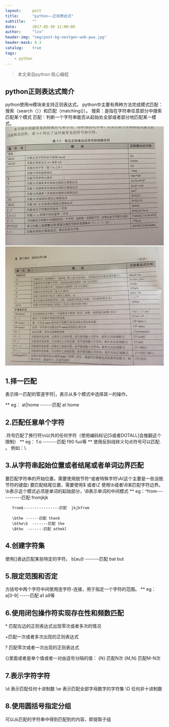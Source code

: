 ```yaml
---
layout:     post
title:      "python——正则表达式"
subtitle:   ""
date:       2017-05-30 12:00:00
author:     "lzx"
header-img: "img/post-bg-nextgen-web-pwa.jpg"
header-mask: 0.3
catalog:    true
tags:
    - python
---
```




> 本文来自python 核心编程


## python正则表达式简介

python使用re模块来支持正则表达式。
python中主要有两种方法完成模式匹配：搜索（search（））和匹配（matching()）。
搜索：是指在字符串任意部分中搜索匹配某个模式
匹配：判断一个字符串能否从起始处全部或者部分地匹配某一模式。
![](/img/regex/regex.jpg)
![](/img/regex/regex1.jpg)
## 1.择一匹配

 表示择一匹配的管道字符|，表示从多个模式中选择其一的操作。

 ** eg： at|home        ------匹配 at home
## 2.匹配任意单个字符
  .符号匹配了换行符\n以外的任何字符（使用编码标记[S或者DOTALL]会推翻这个限制）
** eg： f.o            -------匹配 f90 fuo等
** 使用反斜线转义句点符号可以匹配. 。 例如：\\.
## 3.从字符串起始位置或者结尾或者单词边界匹配
  要匹配字符串的开始位置，需要使用脱节符^或者特殊字符\A(这个主要是一些没脱节符的键盘)
  要匹配结尾位置，需要使用$ 或者\Z
  使用\b或者\B来匹配字符边界。\b表示这个模式必须是单词的起始部分，\B表示单词的中间模式
** eg：^from-----------匹配 fromjkjk

       from$----------------匹配  jkjkfrom

       \bthe ------匹配 thenk
       \bthe\b  -------匹配 the
       \Bthe  -------匹配 athekl
## 4.创建字符集
  使用[]表达匹配某些特定的字符。
   b[au]t  -------匹配 bat but
## 5.限定范围和否定

   方括号中两个字符中间使用连字符-连接，用于指定一个字符的范围。
  ** eg：a[0-9] -----匹配 a1 a9等

## 6.使用闭包操作符实现存在性和频数匹配
 \* 匹配左边的正则表达式出现零次或者多次的情况
 
 \+匹配一次或者多次出现的正则表达式

? 匹配零次或者一次出现的正则表达式

{}里面或者是单个值或者一对由逗号分隔的值：
{N} 匹配N次
{M,N} 匹配M-N次
## 7.表示字符字符
\d 表示匹配任何十进制数
\w 表示匹配全部字母数字的字符集
\D 任何非十进制数
## 8.使用圆括号指定分组
 可以从匹配的字符串中得到匹配到的内容，即提取子组

